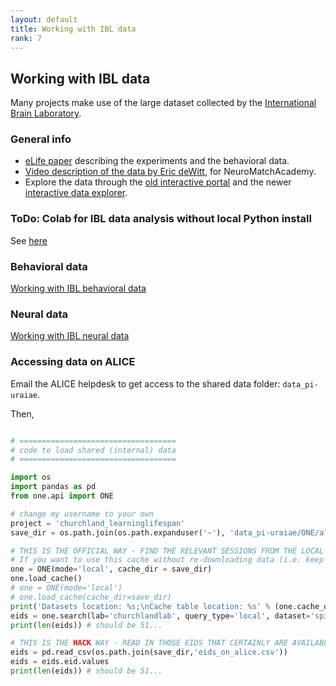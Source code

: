```yaml
---
layout: default
title: Working with IBL data
rank: 7
---
```

## Working with IBL data

Many projects make use of the large dataset collected by the [International Brain Laboratory](https://www.internationalbrainlab.com/).

### General info
* [eLife paper](https://elifesciences.org/articles/63711) describing the experiments and the behavioral data.
* [Video description of the data by Eric deWitt](https://www.youtube.com/watch?v=NofrFH8FRZU), for NeuroMatchAcademy.
* Explore the data through the [old interactive portal](https://data-sciviz.internationalbrainlab.org/home) and the newer [interactive data explorer](https://viz.internationalbrainlab.org/).

### ToDo: Colab for IBL data analysis without local Python install
See [here](https://medium.com/@nogamudrik_96888/how-to-access-dandis-dandisets-for-your-neural-data-project-64a643760d2b)

### Behavioral data
[Working with IBL behavioral data](https://anne-urai.github.io/lab_wiki/IBLdata_behav.html)

### Neural data
[Working with IBL neural data](https://anne-urai.github.io/lab_wiki/IBLdata_neural.html)

### Accessing data on ALICE
Email the ALICE helpdesk to get access to the shared data folder: `data_pi-uraiae`. 

Then,

```python

# ===================================
# code to load shared (internal) data
# ===================================

import os
import pandas as pd
from one.api import ONE

# change my username to your own
project = 'churchland_learninglifespan'
save_dir = os.path.join(os.path.expanduser('~'), 'data_pi-uraiae/ONE/alyx.internationalbrainlab.org/', project)

# THIS IS THE OFFICIAL WAY - FIND THE RELEVANT SESSIONS FROM THE LOCAL CACHE
# If you want to use this cache without re-downloading data (i.e. keep the download cache the same as the main IBL Alyx), you can use the tags system.
one = ONE(mode='local', cache_dir = save_dir)
one.load_cache()
# one = ONE(mode='local')
# one.load_cache(cache_dir=save_dir)
print('Datasets location: %s;\nCache table location: %s' % (one.cache_dir, save_dir))
eids = one.search(lab='churchlandlab', query_type='local', dataset='spikes.times')
print(len(eids)) # should be 51...

# THIS IS THE HACK WAY - READ IN THOSE EIDS THAT CERTAINLY ARE AVAILABLE LOCALLY
eids = pd.read_csv(os.path.join(save_dir,'eids_on_alice.csv'))
eids = eids.eid.values
print(len(eids)) # should be 51...

```
